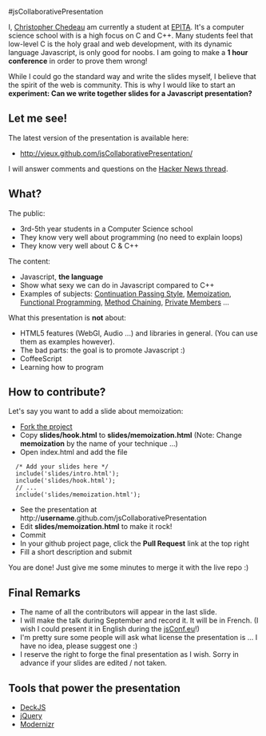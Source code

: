 #jsCollaborativePresentation

I, [Christopher Chedeau](http://blog.vjeux.com/) am currently a student at [EPITA](http://epita.fr/). 
It's a computer science school with is a high focus on C and C++. 
Many students feel that low-level C is the holy graal and web development, with its dynamic language Javascript,
is only good for noobs. I am going to make a **1 hour conference** in order to prove them wrong!

While I could go the standard way and write the slides myself, I believe that the spirit of the web is community. 
This is why I would like to start an **experiment: Can we write together slides for a Javascript presentation?**

## Let me see!

The latest version of the presentation is available here:

- http://vjeux.github.com/jsCollaborativePresentation/

I will answer comments and questions on the [Hacker News thread](...).

## What?

The public:

  - 3rd-5th year students in a Computer Science school
  - They know very well about programming (no need to explain loops)
  - They know very well about C & C++

The content:

  - Javascript, **the language**
  - Show what sexy we can do in Javascript compared to C++
  - Examples of subjects: 
  [Continuation Passing Style](http://en.wikipedia.org/wiki/Continuation-passing_style), 
  [Memoization](http://en.wikipedia.org/wiki/Memoization), 
  [Functional Programming](http://en.wikipedia.org/wiki/Functional_programming),
  [Method Chaining](http://ejohn.org/blog/ultra-chaining-with-jquery/),
  [Private Members](http://javascript.crockford.com/private.html) ...

What this presentation is **not** about:

  - HTML5 features (WebGl, Audio ...) and libraries in general. (You can use them as examples however).
  - The bad parts: the goal is to promote Javascript :)
  - CoffeeScript
  - Learning how to program

## How to contribute?

Let's say you want to add a slide about memoization:

  - [Fork the project](https://github.com/vjeux/jsCollaborativePresentation/fork)
  - Copy **slides/hook.html** to **slides/memoization.html** (Note: Change **memoization** by the name of your technique ...)
  - Open index.html and add the file
  
```  
  /* Add your slides here */
  include('slides/intro.html');
  include('slides/hook.html');
  // ...
  include('slides/memoization.html');
```
  - See the presentation at http://**username**.github.com/jsCollaborativePresentation
  - Edit **slides/memoization.html** to make it rock!
  - Commit
  - In your github project page, click the **Pull Request** link at the top right
  - Fill a short description and submit

You are done! Just give me some minutes to merge it with the live repo :)

## Final Remarks

  - The name of all the contributors will appear in the last slide.
  - I will make the talk during September and record it. It will be in French. (I wish I could present it in English during the [jsConf.eu](http://jsconf.eu/2011/)!)
  - I'm pretty sure some people will ask what license the presentation is ... I have no idea, please suggest one :)
  - I reserve the right to forge the final presentation as I wish. Sorry in advance if your slides are edited / not taken.

## Tools that power the presentation
  - [DeckJS](http://imakewebthings.github.com/deck.js/)
  - [jQuery](http://jquery.com/)
  - [Modernizr](http://www.modernizr.com/)